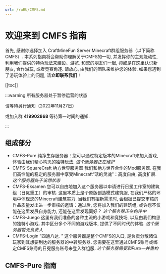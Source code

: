 ```yaml
---
url: /ruRU/CMFS.md
---
```

# 欢迎来到 CMFS 指南

首先, 感谢你选择加入 CraftMineFun Server Minecraft群组服务器（以下简称CMFS）. 本系列指南将会帮助你理解关于CMFS的一切, 并发挥你的主观能动性, 利用我们提供的特色玩法来建设、游览.
和您的朋友们一起, 抑或是在这里认识新朋友, 合作游玩, 或者竞赛角逐.
请放心, 由我们的团队来维护您的体验.
如果您遇到了游玩体验上的问题, 请**立即联系我们**！

\[\[toc]]

:::warning 所有服务器处于暂停运营的状态

请等待另行通知（2022年11月27日）

或加入群 **419902868** 等待第一时间的通知.

:::

## 组成部分

* CMFS-Pure 纯净生存服务器！您可以通过特定版本的Minecraft来加入游戏, 体验由我们精心构思的独特玩法. *这个服务器正在维护*
* CMFS-SquareCraft 枘方世界服务器 我们和枘方世界合作的Mod服务器. 在我们高性能的稳定的服务器中享受Minecraft“活的灵魂”：高度自由, 高度扩展.  *这个服务器处于设想状态*
* CMFS-Eksamen 您可以自由地加入这个服务器以申请进行日冕工作室的建筑组（日冕重工）的审核. 这里本质上是个原版创造模式建筑服, 在我们严格的环境中体现您的Minecraft建筑实力. 当我们有招新需求时, 会根据已提交审核的作品质量发出进一步审核的邀请：通过后, 您将加入我们的建筑组, 或许您不仅能在这里发展自身能力, 还能在这里发现同好？ *这个服务器正在构件中*
* CMFS-Juego 这里有我们准备的各种主流的小游戏和竞技场, 以及由我们构思的独特小游戏. 其中区分多个不同的游戏版本, 提供了不同时代的体验.  *这个服务器暂无负责人*
* CMFS-Login “四通八达. ” 这个服务器是整个CMFS的入口, 是负责分散诸位玩家到其想要到达的服务器的中转服务器. 您需要在这里通过CMFS账号或绑定CMFS账号的日冕服务账号来登入群组服.  *这个服务器需要和Pure一并重构*

## CMFS-Pure 指南
